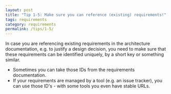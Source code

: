 ```yaml
---
layout: post
title: "Tip 1-5: Make sure you can reference (existing) requirements!"
tags: requirements
category: requirements
permalink: /tips/1-5/
---
```


In case you are referencing existing requirements in the architecture documentation, e.g.
to justify a design decision, you need to make sure that these requirements can be identified uniquely, by a short key or something similar.

* Sometimes you can take those IDs from the requirements documentation.
* If your requirements are managed by a tool (e.g. an issue tracker), you can use those ID's - with some tools you even have stable URLs.
